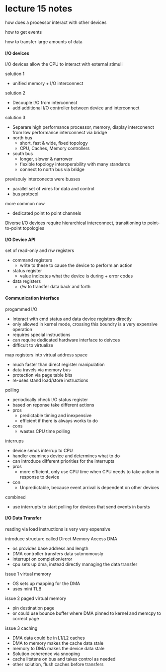 # lecture 15 notes

how does a processor interact with other devices

how to get events

how to transfer large amounts of data

#### I/O devices

I/O devices allow the CPU to interact with external stimuli 

solution 1

- unified memory + I/O interconnect

solution 2 

- Decouple I/O from interconnect
- add additional I/O controller between device and interconnect

solution 3

- Separare high performance processor, memory, display interconenct from low performance interconnect via bridge
- north bus
  - short, fast & wide, fixed topology
  - CPU, Caches, Memory controllers
- south bus
  - longer, slower & narrower
  - flexible topology
     interoperability with many standards
  - connect to north bus via bridge

previsouly interconects were busses

- parallel set of wires for data and control
- bus protocol

more common now

- dedicated point to point channels

Diverse I/O devices require hierarchical interconnect, transitioning to point-to-point topologies

#### I/O Device API

set of read-only and r/w registers

- command registers
  - write to these to cause the device to perform an action
- status register
  - value indicates what the device is during + error codes
- data registers
  - r/w to transfer data back and forth

#### Communication interface

progammed I/O

- Interact with cmd status and data device registers directly
- only allowed in kernel mode, crossing this boundry is a very expensive operation
- requires special instructions
- can require dedicated hardware interface to deivces
- difficult to virtualize

map registers into virtual address space

- much faster than direct register manipulation
- data travels via memory bus
- protection via page table bits
- re-uses stand load/store instructions

polling

- periodically check I/O status register
- based on reponse take different actions
- pros
  - predictable timing and inexpensive 
  - efficient if there is always works to do
- cons
  - wastes CPU time polling

interrups

- device sends interrup to CPU
- handler examines device and determines what to do
- can introduce different priorities for the interrupts
- pros
  - more efficient, only use CPU time when CPU needs to take action in response to device
- con
  - Unpredictable, because event arrival is dependent on other devices

combined

- use interrupts to start polling for devices that send events in bursts

#### I/O Data Transfer

reading via load instructions is very very expensive

introduce structure called Direct Memory Access DMA

- os provides base address and length
- DMA controller transfers data sutonomously
- interrupt on completion/error
- cpu sets up dma, instead directly managing the data transfer

issue 1 virtual memory

- OS sets up mapping for the DMA
- uses mini TLB

issue 2 paged virtual memory

- pin destination page
- or could use bounce buffer where DMA pinned to kernel and memcpy to correct page

issue 3 caching

- DMA data could be in L1/L2 caches
- DMA to memory makes the cache data stale
- memory to DMA makes the device data stale
- Solution coherence via snooping
- cache litstens on bus and takes control as needed
- other solution, flush caches before transfers



